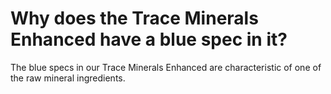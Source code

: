 # Why does the Trace Minerals Enhanced have a blue spec in it?

The blue specs in our Trace Minerals Enhanced are characteristic of one of the raw mineral ingredients.